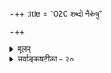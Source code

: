 +++
title = "020 शब्दो नैकेषु"

+++
<details><summary>मूलम्</summary>

शब्दो नैकेषु युक्त्याऽप्युचित इह पुनः पारिशेष्यं तु मन्दं वायुश्शब्दस्वभावश्श्रुतिशिरसि यतः स्मर्यते च स्वरात्मा ।  
गन्धालोकादिनीतिं यदिह निजगदुर्यामुनाद्यास्ततोऽपि स्पष्टो भेर्यादिनिष्ठोऽयमिति गतिवचो गन्धवत्तद्वि(शेषे)शिष्टे ॥ २० ॥
</details>

<details><summary>सर्वाङ्कषटीका - २०</summary>

एवं सामान्यतश्शब्दादीन् परीक्ष्य, अथ क्रमशो विशेषपरीक्षामुपक्रममाणः प्राथमिकं शब्दं परीक्षयतिशब्द इत्यादि । शब्दः युक्त्यापि **नैकेषु** = पञ्चस्वपि उचितः । 'युक्त्यापि ' इत्यपिना श्रुतिर्हि एकैकगुणवृद्ध्या शब्दं पञ्चभूतगुणं वक्ति । युक्तिपरिशीलनेऽपि एतदेव युक्तमिति सूच्यते । पञ्चस्वपि भूतेषु शब्द उपलभ्यते । उपलब्धिपरित्यागे मानाभावाच्छब्दः पञ्चभूतगुणः । इह **पुनः** = एतच्छब्दविषये तु पारिशेष्यं **तु** =परिशेषात् आकाशमात्रगुणत्वसाधनं तु **मन्दम्** = दुर्बलम् । श्रुतिप्रत्यक्षयोस्तद्विरुद्धत्वेन युक्तेर्दौर्बल्यस्य सिद्धत्वात् । किञ्च – यतः **श्रुतिशिरसि** = 'नमस्ते वायो । त्वमेव प्रत्यक्षं ब्रह्मासि' इति वेदान्ते वायुः शब्दस्वभावः श्रुतः । ब्रह्म - शब्दरूपो वेदः । सः त्वमसि इति वायुं वेदरूपशब्दात्मानं वदति श्रुतिः । **च** = अपि च वायुः **स्वरात्मा** = स्वररूपः, नादरूपः स्मर्यते । यथा 'वेणुरन्ध्रविभेदेन भेदष्षड्जादिसंज्ञितः । अभेदव्यापिनो वायोः' इति विष्णुपुराणम् । एक एव वायुः षड्जादिरूपेण वर्तत इत्यर्थः । यत एवं स्मर्यते, अतश्शब्दो नाकाशैकगुणः । अपि च - **इह** = एतद्विषये यामुनाद्या अप्याचार्याः गन्धालोकादिनीतिं जगदुः, ततोऽपि पञ्चभूतगुण एवायम्, नाकाशैकगुणः । ' शब्दगन्धसूर्यलोकरत्नप्रभादयो गतिमन्तः' (आ.सि) इति गन्धवदेव शब्दस्य प्रसरणशीलत्वमुक्तम् । स खलु शंखमुखादेर्दवीयसोऽपि 

। 



712 

[बौद्धसंमतशब्दपरीक्षा] 

381. 

सत्यान् सत्यापयन्तः कतिचन चतुरः स्पर्शरूपादिधातून् 

शब्दं स्वाहा॑क्षसिद्धं चतुरधिकरणं प्राहुरेभ्यो न भिन्नम् । किं तत् भेदाप्रतीतेः, प्रबलविहतितः, संमतैक्यप्रमातः 

स्वाच्छन्द्यात्, देशनाया विभवत इति वा वीक्ष्य शिष्टा विजः ॥21॥ 

देशान्नोदनविशेषेण लोष्टादिरिव यावद्वेगमभिप्रतिष्ठते स्पर्शरहितोऽपि' इति च कथनात् शंखादिगुणत्वं शब्दस्योक्तम् । ततोऽपि **अयम्** = शब्दः भेर्यादिनिष्ठः इति स्पष्टः । ननु गन्धस्य प्रसरणं तदाश्रयकुसुमभागानां वायुना सह प्रसरणात् । तथा भेर्यादेः शब्दस्य प्रसरणं कथमिति शंकायाम् - **गतिवचः** = गमनवचनं श्रीयामुनाचार्याणाम् गन्धवत् **तद्विशिष्टे** = शब्दविशिष्टे द्रव्ये गतेस्सत्त्वात् युज्यते । ननु तर्हि भेर्यवयवानां विशरणं वक्तव्यम् । 'वेदध्वनिः श्रूयते' इत्यादौ माणवकशरीरावयवानां विशरणं वक्तव्यम् । कथमिदं युज्यत इति चेत्, तत्तत्प्रदेशावच्छिन्ने वायावपि शब्दोत्पत्तेः शब्दस्य वायुना साकं प्रसरणसंभवादिति गृह्यताम् ॥ 

यावद्वचनमालम्ब्य चर्चादि क्रियते बुधैः । तावत्त्वेवं भवेत्सर्वं विपरीतं फलं ततः । 

अद्यत्वे यत्तु विज्ञानं, न तादृशमभूत्तदा । ज्ञानमन्यत्तथा चान्यत् विज्ञानमिति गृह्यताम् ॥ २० ॥
</details>
